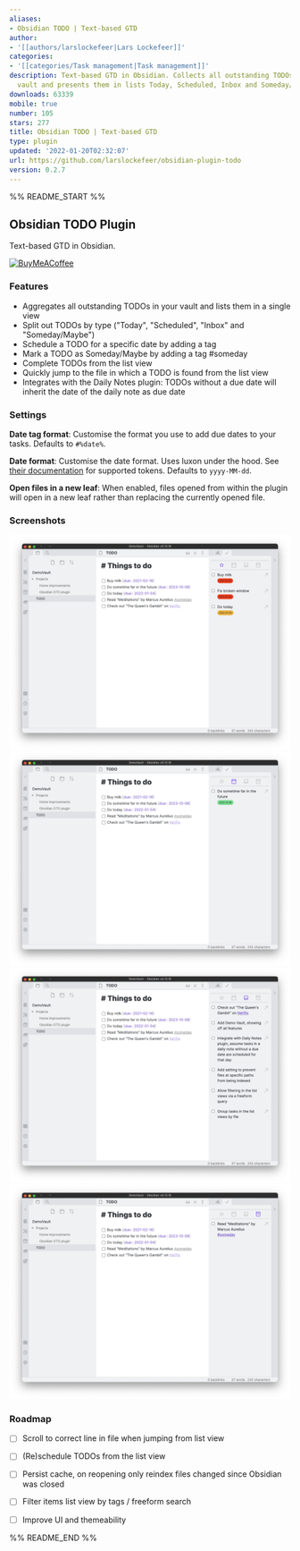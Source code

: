```yaml
---
aliases:
- Obsidian TODO | Text-based GTD
author:
- '[[authors/larslockefeer|Lars Lockefeer]]'
categories:
- '[[categories/Task management|Task management]]'
description: Text-based GTD in Obsidian. Collects all outstanding TODOs from your
  vault and presents them in lists Today, Scheduled, Inbox and Someday/Maybe.
downloads: 63339
mobile: true
number: 105
stars: 277
title: Obsidian TODO | Text-based GTD
type: plugin
updated: '2022-01-20T02:32:07'
url: https://github.com/larslockefeer/obsidian-plugin-todo
version: 0.2.7
---
```


%% README_START %%

## Obsidian TODO Plugin

Text-based GTD in Obsidian.

[<img src="https://cdn.buymeacoffee.com/buttons/v2/default-yellow.png" alt="BuyMeACoffee" width="100">](https://www.buymeacoffee.com/larslockefeer)

### Features
- Aggregates all outstanding TODOs in your vault and lists them in a single view
- Split out TODOs by type ("Today", "Scheduled", "Inbox" and "Someday/Maybe")
- Schedule a TODO for a specific date by adding a tag
- Mark a TODO as Someday/Maybe by adding a tag #someday
- Complete TODOs from the list view
- Quickly jump to the file in which a TODO is found from the list view
- Integrates with the Daily Notes plugin: TODOs without a due date will inherit the date of the daily note as due date

### Settings
**Date tag format**: Customise the format you use to add due dates to your tasks. Defaults to `#%date%`.

**Date format**: Customise the date format. Uses luxon under the hood. See [their documentation](https://moment.github.io/luxon/#/formatting?id=table-of-tokens) for supported tokens. Defaults to `yyyy-MM-dd`.

**Open files in a new leaf**: When enabled, files opened from within the plugin will open in a new leaf rather than replacing the currently opened file.

### Screenshots
![](https://raw.githubusercontent.com/larslockefeer/obsidian-plugin-todo/HEAD/assets/today.png)
![](https://raw.githubusercontent.com/larslockefeer/obsidian-plugin-todo/HEAD/assets/scheduled.png)
![](https://raw.githubusercontent.com/larslockefeer/obsidian-plugin-todo/HEAD/assets/inbox.png)
![](https://raw.githubusercontent.com/larslockefeer/obsidian-plugin-todo/HEAD/assets/someday.png)

### Roadmap
- [ ] Scroll to correct line in file when jumping from list view
- [ ] (Re)schedule TODOs from the list view
- [ ] Persist cache, on reopening only reindex files changed since Obsidian was closed
- [ ] Filter items list view by tags / freeform search
- [ ] Improve UI and themeability


%% README_END %%